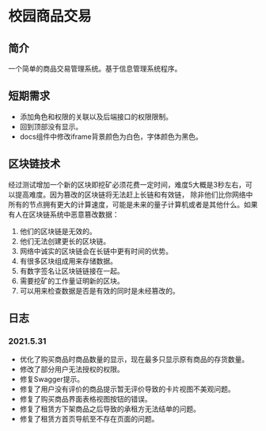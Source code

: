 # 校园商品交易
## 简介
一个简单的商品交易管理系统。基于信息管理系统程序。 

## 短期需求
- 添加角色和权限的关联以及后端接口的权限限制。
- 回到顶部没有显示。
- docs组件中修改iframe背景颜色为白色，字体颜色为黑色。

## 区块链技术
经过测试增加一个新的区块即挖矿必须花费一定时间，难度5大概是3秒左右，可以提高难度。因为篡改的区块链将无法赶上长链和有效链，
除非他们比你网络中所有的节点拥有更大的计算速度，可能是未来的量子计算机或者是其他什么。如果有人在区块链系统中恶意篡改数据：
1. 他们的区块链是无效的。
2. 他们无法创建更长的区块链。
3. 网络中诚实的区块链会在长链中更有时间的优势。
4. 有很多区块组成用来存储数据。
5. 有数字签名让区块链链接在一起。
6. 需要挖矿的工作量证明新的区块。
7. 可以用来检查数据是否是有效的同时是未经篡改的。

## 日志
### 2021.5.31
- 优化了购买商品时商品数量的显示，现在最多只显示原有商品的存货数量。
- 修改了部分用户无法授权的权限。
- 修复Swagger提示。
- 修复了用户没有评价的商品提示暂无评价导致的卡片视图不美观问题。
- 修复了购买商品界面表格视图按钮的错误。
- 修复了租赁方下架商品之后导致的承租方无法结单的问题。
- 修复了租赁方首页导航至不存在页面的问题。
